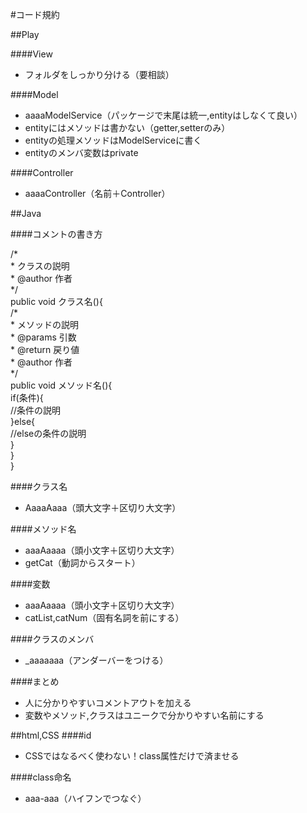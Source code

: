#コード規約

##Play

####View
- フォルダをしっかり分ける（要相談）

####Model
- aaaaModelService（パッケージで末尾は統一,entityはしなくて良い）
- entityにはメソッドは書かない（getter,setterのみ）
- entityの処理メソッドはModelServiceに書く
- entityのメンバ変数はprivate

####Controller
- aaaaController（名前＋Controller）


##Java

####コメントの書き方
<p>
/*<br/>
*	クラスの説明<br/>
*	@author 作者<br/>
*/<br/>
public void クラス名(){<br/>
	/*<br/>
	*	メソッドの説明<br/>
	*	@params 引数<br/>
	*	@return 戻り値<br/>
	*	@author 作者<br/>
	*/	<br/>
	public void メソッド名(){<br/>
		if(条件){<br/>
			//条件の説明<br/>
		}else{<br/>
			//elseの条件の説明<br/>
		}<br/>
	}<br/>
}<br/>
</p>

####クラス名
- AaaaAaaa（頭大文字＋区切り大文字）

####メソッド名
- aaaAaaaa（頭小文字＋区切り大文字）
- getCat（動詞からスタート）

####変数
- aaaAaaaa（頭小文字＋区切り大文字）
- catList,catNum（固有名詞を前にする）

####クラスのメンバ
- _aaaaaaa（アンダーバーをつける）

####まとめ
- 人に分かりやすいコメントアウトを加える
- 変数やメソッド,クラスはユニークで分かりやすい名前にする


##html,CSS
####id
- CSSではなるべく使わない！class属性だけで済ませる

####class命名
- aaa-aaa（ハイフンでつなぐ）

